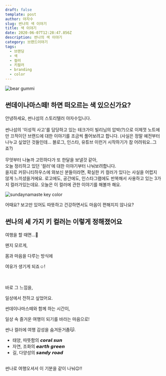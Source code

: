 ```yaml
---
draft: false
template: post
author: 야자수
slug: 썬나의 색 이야기
title: 색 이야기
date: 2020-06-07T12:28:47.856Z
description: 썬나의 색 이야기
category: 브랜드이야기
tags:
  - 브랜딩
  - 색
  - 컬러
  - 키컬러
  - branding
  - color
---
```

![bear gummi](/media/sunna_color_bear.jpg "bear gummi")

## 썬데이나마스떼! 하면 떠오르는 색 있으신가요?

안녕하세요, 썬나섬의 스토리텔러 야자수입니다.\
\
썬나섬의 '이성적 사고'를 담당하고 있는 테크가이 빌리님의 압박(?)으로 이제껏 노트에만 끄적이던 브랜드에 대한 이야기를 조금씩 풀어보려고 합니다. (사실은 정말 예전부터 나누고 싶었던 것들인데... 블로그, 인스타, 유튜브 이런거 시작하기가 참 어려워요..그죠?)\
\
무엇부터 나눌까 고민하다가 또 한달을 보낼것 같아,\
오늘 정리하고 있던 '컬러'에 대한 이야기부터 나눠보려합니다. 
\
을지로 커뮤니티하우스에 와보신 분들이라면, 확실한 키 컬러가 있다는 사실을 어렵지 않게 느끼셨을거에요. 로고에도, 공간에도, 인스타그램에도 반복해서 사용하고 있는 3가지 컬러가있는데요. 오늘은 이 컬러에 관한 이야기를 해볼까 해요.

![sundaynamaste key color](/media/sunna_color2.jpg "sundaynamaste key color")

어때요? 보고만 있어도 따뜻하고 건강하면서도 마음이 편해지지 않나요?

## 썬나의 세 가지 키 컬러는 이렇게 정해졌어요

여행을 할 때면...🧳

왠지 모르게,

몸과 마음을 다루는 방식에

여유가 생기게 되죠☺️!

\
⠀\
바로 그 느낌을,

일상에서 전하고 싶었어요.

썬데이나마스떼와 함께 하는 시간이,

일상 속 즐거운 여행이 되기를 바라는 마음으로!

썬나 컬러에 여행 감성을 숨겨둔거죰😽.

* 태양, 따뜻함의 𝙘𝙤𝙧𝙖𝙡 𝙨𝙪𝙣
* 자연, 조화의 𝙚𝙖𝙧𝙩𝙝 𝙜𝙧𝙚𝙚𝙣
* 길, 다양성의 𝙨𝙖𝙣𝙙𝙮 𝙧𝙤𝙖𝙙\
  ⠀

썬나로 여행오셔서 이 기분을 같이 나눠😉!!